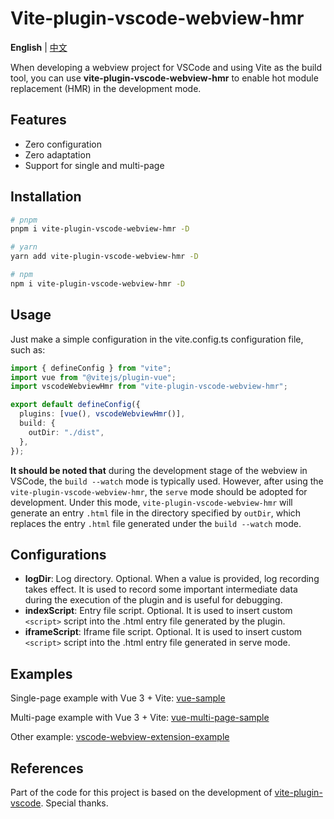 # Vite-plugin-vscode-webview-hmr

**English** | [中文](./README.zh_CN.md)

When developing a webview project for VSCode and using Vite as the build tool, you can use **vite-plugin-vscode-webview-hmr** to enable hot module replacement (HMR) in the development mode.

## Features

- Zero configuration
- Zero adaptation
- Support for single and multi-page

## Installation

```bash
# pnpm
pnpm i vite-plugin-vscode-webview-hmr -D

# yarn
yarn add vite-plugin-vscode-webview-hmr -D

# npm
npm i vite-plugin-vscode-webview-hmr -D
```

## Usage

Just make a simple configuration in the vite.config.ts configuration file, such as:

```typescript
import { defineConfig } from "vite";
import vue from "@vitejs/plugin-vue";
import vscodeWebviewHmr from "vite-plugin-vscode-webview-hmr";

export default defineConfig({
  plugins: [vue(), vscodeWebviewHmr()],
  build: {
    outDir: "./dist",
  },
});
```

**It should be noted that** during the development stage of the webview in VSCode, the `build --watch` mode is typically used. However, after using the `vite-plugin-vscode-webview-hmr`, the `serve` mode should be adopted for development. Under this mode, `vite-plugin-vscode-webview-hmr` will generate an entry `.html` file in the directory specified by `outDir`, which replaces the entry `.html` file generated under the `build --watch` mode.

## Configurations

- **logDir**: Log directory. Optional. When a value is provided, log recording takes effect. It is used to record some important intermediate data during the execution of the plugin and is useful for debugging.
- **indexScript**: Entry file script. Optional. It is used to insert custom `<script>` script into the .html entry file generated by the plugin.
- **iframeScript**: Iframe file script. Optional. It is used to insert custom `<script>` script into the .html entry file generated in serve mode.

## Examples

Single-page example with Vue 3 + Vite: [vue-sample](https://github.com/liutaigang/vite-plugin-vscode-webview-hmr/tree/main/examples/vue-sample)

Multi-page example with Vue 3 + Vite: [vue-multi-page-sample](https://github.com/liutaigang/vite-plugin-vscode-webview-hmr/tree/main/examples/vue-multi-page-sample)

Other example: [vscode-webview-extension-example](https://github.com/liutaigang/vscode-webview-extension-example)

## References

Part of the code for this project is based on the development of [vite-plugin-vscode](https://github.com/tomjs/vite-plugin-vscode). Special thanks.
